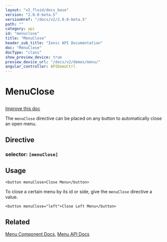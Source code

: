 ```yaml
---
layout: "v2_fluid/docs_base"
version: "2.0.0-beta.5"
versionHref: "/docs/v2/2.0.0-beta.5"
path: ""
category: api
id: "menuclose"
title: "MenuClose"
header_sub_title: "Ionic API Documentation"
doc: "MenuClose"
docType: "class"
show_preview_device: true
preview_device_url: "/docs/v2/demos/menu/"
angular_controller: APIDemoCtrl 
---
```










<h1 class="api-title">
<a class="anchor" name="menu-close" href="#menu-close"></a>

MenuClose






</h1>

<a class="improve-v2-docs" href="http://github.com/driftyco/ionic/edit/2.0//ionic/components/menu/menu-close.ts#L2">
Improve this doc
</a>






<p>The <code>menuClose</code> directive can be placed on any button to
automatically close an open menu.</p>


<h2><a class="anchor" name="Directive" href="#Directive"></a>Directive</h2>
<h3>selector: <code>[menuClose]</code></h3>
<!-- @usage tag -->

<h2><a class="anchor" name="usage" href="#usage"></a>Usage</h2>

<pre><code class="lang-html">&lt;button menuClose&gt;Close Menu&lt;/button&gt;
</code></pre>
<p>To close a certain menu by its id or side, give the <code>menuClose</code>
directive a value.</p>
<pre><code class="lang-html">&lt;button menuClose=&quot;left&quot;&gt;Close Left Menu&lt;/button&gt;
</code></pre>




<!-- @property tags -->



<!-- instance methods on the class --><!-- related link -->

<h2><a class="anchor" name="related" href="#related"></a>Related</h2>

<a href='/docs/v2/components#menus'>Menu Component Docs</a>,
<a href='../../menu/Menu'>Menu API Docs</a><!-- end content block -->


<!-- end body block -->

